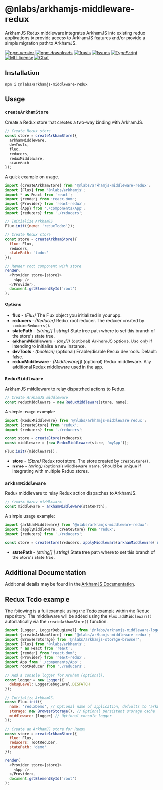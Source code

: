 # @nlabs/arkhamjs-middleware-redux

ArkhamJS Redux middleware integrates ArkhamJS into existing redux applications to provide access to ArkhamJS features and/or provide a simple migration path to ArkhamJS.

[![npm version](https://img.shields.io/npm/v/@nlabs/arkhamjs-middleware-redux.svg?style=flat-square)](https://www.npmjs.com/package/@nlabs/arkhamjs-middleware-redux)
[![npm downloads](https://img.shields.io/npm/dm/@nlabs/arkhamjs-middleware-redux.svg?style=flat-square)](https://www.npmjs.com/package/@nlabs/arkhamjs-middleware-redux)
[![Travis](https://img.shields.io/travis/nitrogenlabs/arkhamjs.svg?style=flat-square)](https://travis-ci.org/nitrogenlabs/arkhamjs)
[![Issues](https://img.shields.io/github/issues/nitrogenlabs/arkhamjs.svg?style=flat-square)](https://github.com/nitrogenlabs/arkhamjs/issues)
[![TypeScript](https://badges.frapsoft.com/typescript/version/typescript-next.svg?v=101)](https://github.com/ellerbrock/typescript-badges/)
[![MIT license](https://img.shields.io/badge/license-MIT-brightgreen.svg?style=flat-square)](http://opensource.org/licenses/MIT)
[![Chat](https://img.shields.io/discord/446122412715802649.svg)](https://discord.gg/Ttgev58)

## Installation

```shell
npm i @nlabs/arkhamjs-middleware-redux
```

## Usage

### `createArkhamStore`

Create a Redux store that creates a two-way binding with ArkhamJS.

```javascript
// Create Redux store
const store = createArkhamStore({
  arkhamMiddleware,
  devTools,
  flux,
  reducers,
  reduxMiddleware,
  statePath
});
```

A quick example on usage.

```javascript
import {createArkhamStore} from '@nlabs/arkhamjs-middleware-redux';
import {Flux} from '@nlabs/arkhamjs';
import * as React from 'react';
import {render} from 'react-dom';
import {Provider} from 'react-redux';
import {App} from './components/App';
import {reducers} from './reducers';

// Initialize ArkhamJS
Flux.init({name: 'reduxTodos'});

// Create Redux store
const store = createArkhamStore({
  flux: Flux,
  reducers,
  statePath: 'todos'
});

// Render root component with store
render(
  <Provider store={store}>
    <App />
  </Provider>,
  document.getElementById('root')
);
```

#### Options

- **flux** - *(Flux)* The Flux object you initialized in your app.
- **reducers** - *(Reducer)* Redux root reducer. The reducer created by `combineReducers()`.
- **statePath** - *(string[] | string)* State tree path where to set this branch of the store's state tree.
- **arkhamMiddleware** - *(any[])* (optional) ArkhamJS options. Use only if intending to initialize a new instance.
- **devTools** - *(boolean)* (optional) Enable/disable Redux dev tools. Default: false.
- **reduxMiddleware** - *(Middleware[])* (optional) Redux middleware. Any additional Redux middleware used in the app.

### `ReduxMiddleware`

ArkhamJS middleware to relay dispatched actions to Redux.

```javascript
// Create ArkhamJS middleware
const reduxMiddleware = new ReduxMiddleware(store, name);
```

A simple usage example:

```javascript
import {ReduxMiddleware} from '@nlabs/arkhamjs-middleware-redux';
import {createStore} from 'redux';
import {reducers} from './reducers';

const store = createStore(reducers);
const middleware = [new ReduxMiddleware(store, 'myApp')];

Flux.init({middleware});
```

- **store** - *(Store)* Redux root store. The store created by `createStore()`.
- **name** - *(string)* (optional) Middleware name. Should be unique if integrating with multiple Redux stores.

### `arkhamMiddleware`

Redux middleware to relay Redux action dispatches to ArkhamJS.

```javascript
// Create Redux middleware
const middleware = arkhamMiddleware(statePath);
```

A simple usage example:

```javascript
import {arkhamMiddleware} from '@nlabs/arkhamjs-middleware-redux';
import {applyMiddleware, createStore} from 'redux';
import {reducers} from './reducers';

const store = createStore(reducers, applyMiddleware(arkhamMiddleware('myApp')));
```

- **statePath** - *(string[] | string)* State tree path where to set this branch of the store's state tree.

## Additional Documentation

Additional details may be found in the [ArkhamJS Documentation](https://docs.arkhamjs.io).

## Redux Todo example

The following is a full example using the [Todo example](https://github.com/reactjs/redux/tree/master/examples/todos) within the Redux repository. The middleware will be added using the `Flux.addMiddleware()` automatically via the `createArkhamStore()` function.

```javascript
import {Logger, LoggerDebugLevel} from '@nlabs/arkhamjs-middleware-logger';
import {createArkhamStore} from '@nlabs/arkhamjs-middleware-redux';
import {BrowserStorage} from '@nlabs/arkhamjs-storage-browser';
import {Flux} from '@nlabs/arkhamjs';
import * as React from 'react';
import {render} from 'react-dom';
import {Provider} from 'react-redux';
import App from './components/App';
import rootReducer from './reducers';

// Add a console logger for Arkham (optional).
const logger = new Logger({
  debugLevel: LoggerDebugLevel.DISPATCH
});

// Initialize ArkhamJS.
const Flux.init({
  name: 'reduxDemo', // Optional name of application, defaults to 'arkhamjs'
  storage: new BrowserStorage(), // Optional persistent storage cache
  middleware: [logger] // Optional console logger
});

// Create an ArkhamJS store for Redux
const store = createArkhamStore({
  flux: Flux,
  reducers: rootReducer,
  statePath: 'demo'
});

render(
  <Provider store={store}>
    <App />
  </Provider>,
  document.getElementById('root')
);
```
